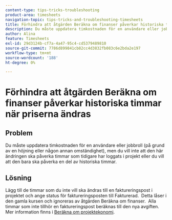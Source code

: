 ```yaml
---
content-type: tips-tricks-troubleshooting
product-area: timesheets
navigation-topic: tips-tricks-and-troubleshooting-timesheets
title: Förhindra att åtgärden Beräkna om finanser påverkar historiska timmar när priserna ändras
description: Du måste uppdatera timkostnaden för en användare eller jobbroll (på grund av en höjning eller någon annan omständighet), men du vill inte att den här ändringen ska påverka timmar som tidigare har loggats i projekt eller du vill att den bara ska påverka en del av historiska timmar.
author: Alina
feature: Timesheets
exl-id: 29d3124b-cf7a-4a47-95c4-cd5379489810
source-git-commit: 7786d899841cb82cc4d3832fb083c6e2bda2e197
workflow-type: tm+mt
source-wordcount: '188'
ht-degree: 0%

---
```


# Förhindra att åtgärden Beräkna om finanser påverkar historiska timmar när priserna ändras

## Problem

Du måste uppdatera timkostnaden för en användare eller jobbroll (på grund av en höjning eller någon annan omständighet), men du vill inte att den här ändringen ska påverka timmar som tidigare har loggats i projekt eller du vill att den bara ska påverka en del av historiska timmar.

## Lösning

Lägg till de timmar som du inte vill ska ändras till en faktureringspost i projektet och ange status för faktureringsposten till Fakturerad.  Detta låser i den gamla kursen och ignoreras av åtgärden Beräkna om finanser.  Alla timmar som inte tillhör en faktureringspost beräknas till den nya avgiften. Mer information finns i [Beräkna om projektekonomi](../../manage-work/projects/project-finances/recalculate-project-finances.md).
